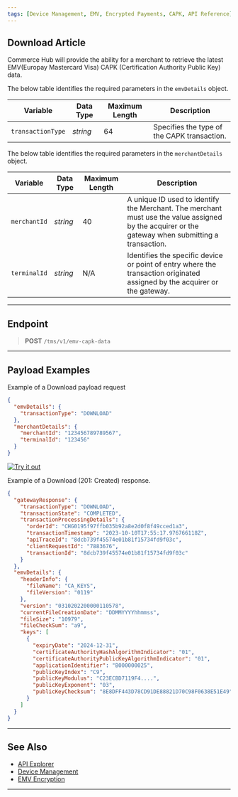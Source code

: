 ```yaml
---
tags: [Device Management, EMV, Encrypted Payments, CAPK, API Reference]
---
```







## Download Article

Commerce Hub will provide the ability for a merchant to retrieve the latest EMV(Europay Mastercard Visa) CAPK (Certification Authority Public Key) data.

<!--
type: tab
titles: emvDetails, merchantDetails
-->

The below table identifies the required parameters in the `emvDetails` object.

| Variable | Data Type| Maximum Length | Description |
|---------|----------|----------------|---------|
| `transactionType`| *string* | 64 | Specifies the type of the CAPK transaction. |

<!--
type: tab
-->

The below table identifies the required parameters in the `merchantDetails` object.

| Variable | Data Type| Maximum Length | Description |
|---------|----------|----------------|---------|
|`merchantId` | *string* | 40 | A unique ID used to identify the Merchant. The merchant must use the value assigned by the acquirer or the gateway when submitting a transaction. |
|`terminalId` | *string* | N/A |Identifies the specific device or point of entry where the transaction originated assigned by the acquirer or the gateway. |

<!-- type: tab-end -->

---

## Endpoint
<!-- theme: success -->
>**POST** `/tms/v1/emv-capk-data`

---

## Payload Examples

<!--
type: tab
titles: Request, Response
-->

Example of a Download payload request

```json
{
  "emvDetails": {
    "transactionType": "DOWNLOAD"
  },
  "merchantDetails": {
    "merchantId": "123456789789567",
    "terminalId": "123456"
  }
}

```

[![Try it out](../../../../assets/images/button.png)](../api/?type=post&path=/tms/v1/emv-capk-data)

<!--
type: tab
-->

Example of a Download (201: Created) response.

```json
{
  "gatewayResponse": {
    "transactionType": "DOWNLOAD",
    "transactionState": "COMPLETED",
    "transactionProcessingDetails": {
      "orderId": "CHG0195f97ffb035b92a8e2d0f8f49cced1a3",
      "transactionTimestamp": "2023-10-10T17:55:17.976766118Z",
      "apiTraceId": "8dcb739f45574e01b81f15734fd9f03c",
      "clientRequestId": "7883676",
      "transactionId": "8dcb739f45574e01b81f15734fd9f03c"
    }
  },
  "emvDetails": {
    "headerInfo": {
      "fileName": "CA_KEYS",
      "fileVersion": "0119"
    },
    "version": "0310202200000110578",
    "currentFileCreationDate": "DDMMYYYYhhmmss",
    "fileSize": "10979",
    "fileCheckSum": "a9",
    "keys": [
      {
        "expiryDate": "2024-12-31",
        "certificateAuthorityHashAlgorithmIndicator": "01",
        "certificateAuthorityPublicKeyAlgorithmIndicator": "01",
        "applicationIdentifier": "B000000025",
        "publicKeyIndex": "C9",
        "publicKeyModulus": "C23ECBD7119F4....",
        "publicKeyExponent": "03",
        "publicKeyChecksum": "8E8DFF443D78CD91DE88821D70C98F0638E51E49"
      }
    ]
  }
}
```
<!-- type: tab-end -->

---

## See Also

- [API Explorer](../api/?type=post&path=/tms/v1/capk-data)
- [Device Management](?path=docs/Resources/API-Documents/Device_Management/Device-Management.md)
- [EMV Encryption](?path=docs/In-Person/Encrypted-Payments/EMV.md)

---